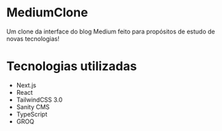 # MediumClone

Um clone da interface do blog Medium feito para propósitos de estudo de novas tecnologias!

# Tecnologias utilizadas

- Next.js
- React
- TailwindCSS 3.0
- Sanity CMS
- TypeScript
- GROQ
